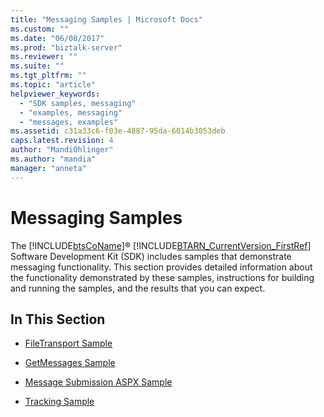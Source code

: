 ```yaml
---
title: "Messaging Samples | Microsoft Docs"
ms.custom: ""
ms.date: "06/08/2017"
ms.prod: "biztalk-server"
ms.reviewer: ""
ms.suite: ""
ms.tgt_pltfrm: ""
ms.topic: "article"
helpviewer_keywords: 
  - "SDK samples, messaging"
  - "examples, messaging"
  - "messages, examples"
ms.assetid: c31a33c6-f03e-4887-95da-6014b3053deb
caps.latest.revision: 4
author: "MandiOhlinger"
ms.author: "mandia"
manager: "anneta"
---
```

# Messaging Samples
The [!INCLUDE[btsCoName](../../includes/btsconame-md.md)]® [!INCLUDE[BTARN_CurrentVersion_FirstRef](../../includes/btarn-currentversion-firstref-md.md)] Software Development Kit (SDK) includes samples that demonstrate messaging functionality. This section provides detailed information about the functionality demonstrated by these samples, instructions for building and running the samples, and the results that you can expect.  
  
## In This Section  
  
-   [FileTransport Sample](../../adapters-and-accelerators/accelerator-rosettanet/filetransport-sample.md)  
  
-   [GetMessages Sample](../../adapters-and-accelerators/accelerator-rosettanet/getmessages-sample.md)  
  
-   [Message Submission ASPX Sample](../../adapters-and-accelerators/accelerator-rosettanet/message-submission-aspx-sample.md)  
  
-   [Tracking Sample](../../adapters-and-accelerators/accelerator-rosettanet/tracking-sample.md)